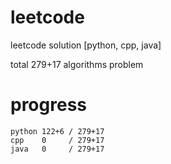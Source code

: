 # leetcode
leetcode solution [python, cpp, java]

total 279+17 algorithms problem
# progress	
	python 122+6 / 279+17
	cpp    0     / 279+17
	java   0     / 279+17
